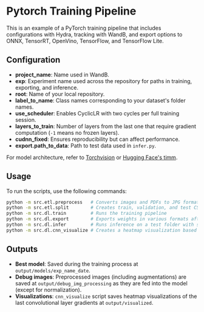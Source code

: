 # Pytorch Training Pipeline

This is an example of a PyTorch training pipeline that includes configurations with Hydra, tracking with WandB, and export options to ONNX, TensorRT, OpenVino, TensorFlow, and TensorFlow Lite.

## Configuration
- **project_name**: Name used in WandB.
- **exp**: Experiment name used across the repository for paths in training, exporting, and inference.
- **root**: Name of your local repository.
- **label_to_name**: Class names corresponding to your dataset's folder names.
- **use_scheduler**: Enables CyclicLR with two cycles per full training session.
- **layers_to_train**: Number of layers from the last one that require gradient computation (`-1` means no frozen layers).
- **cudnn_fixed**: Ensures reproducibility but can affect performance.
- **export.path_to_data**: Path to test data used in `infer.py`.

For model architecture, refer to [Torchvision](https://pytorch.org/vision/0.9/models.html) or [Hugging Face's timm](https://huggingface.co/timm).

## Usage
To run the scripts, use the following commands:
```bash
python -m src.etl.preprocess   # Converts images and PDFs to JPG format
python -m src.etl.split        # Creates train, validation, and test CSVs with image paths
python -m src.dl.train         # Runs the training pipeline
python -m src.dl.export        # Exports weights in various formats after training
python -m src.dl.infer         # Runs inference on a test folder with subfolders as classes
python -m src.dl.cnn_visualize # Creates a heatmap visualization based on the last convolutional layer gradients (Grad-CAM)
```

## Outputs
- **Best model**: Saved during the training process at `output/models/exp_name_date`.
- **Debug images**: Preprocessed images (including augmentations) are saved at `output/debug_img_processing` as they are fed into the model (except for normalization).
- **Visualizations**: `cnn_visualize` script saves heatmap visualizations of the last convolutional layer gradients at `output/visualized`.
